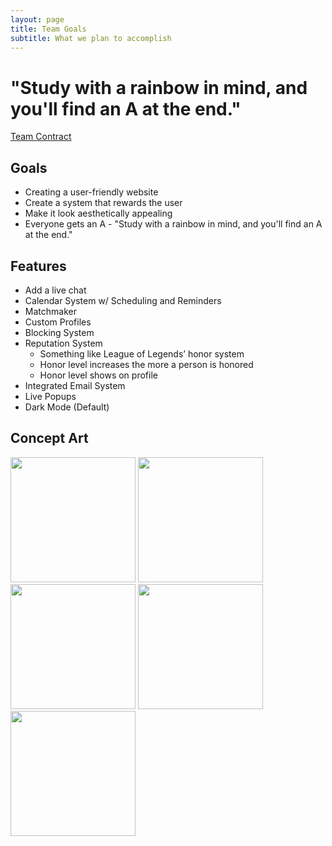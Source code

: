 ```yaml
---
layout: page
title: Team Goals
subtitle: What we plan to accomplish
---
```


# "Study with a rainbow in mind, and you'll find an A at the end."

[Team Contract](https://docs.google.com/document/d/1oX4d5HIBrm2Wsi5FQ2IpwNagkXJaMhHEUpm8CkWCZwE/edit)

## Goals
- Creating a user-friendly website
- Create a system that rewards the user
- Make it look aesthetically appealing
- Everyone gets an A - "Study with a rainbow in mind, and you'll find an A at the end."

## Features
- Add a live chat
- Calendar System w/ Scheduling and Reminders
- Matchmaker
- Custom Profiles
- Blocking System
- Reputation System
    - Something like League of Legends’ honor system
    - Honor level increases the more a person is honored
    - Honor level shows on profile
- Integrated Email System
- Live Popups
- Dark Mode (Default)


## Concept Art
<div class="text-center p-4">
  <img width="200px" 
       src="../assets/img/light-dark.gif" 
       class="img-thumbnail" >
  <img width="200px" 
       src="../assets/img/aplus.JPG" 
       class="img-thumbnail" >
  <img width="200px" 
       src="../assets/img/calender.JPG" 
       class="img-thumbnail" >
  <img width="200px" 
       src="../assets/img/profiles.JPG" 
       class="img-thumbnail" >
  <img width="200px" 
       src="../assets/img/chatsystem.JPG" 
       class="img-thumbnail" >
</div>



